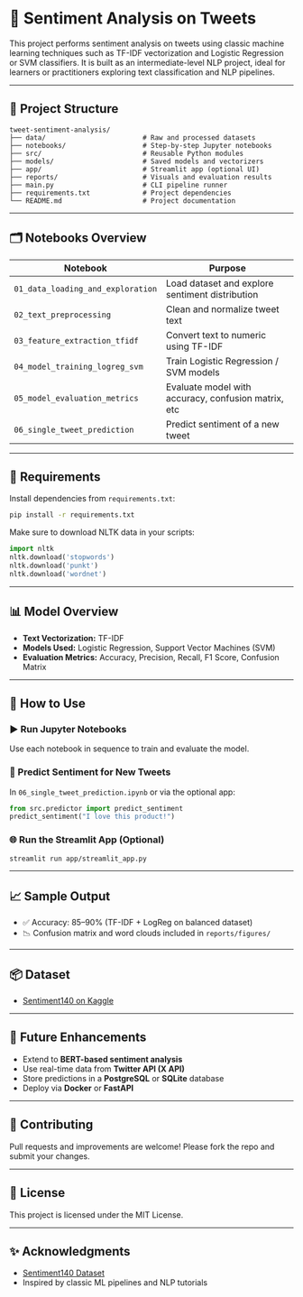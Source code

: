 # 🧠 Sentiment Analysis on Tweets

This project performs sentiment analysis on tweets using classic machine learning techniques such as TF-IDF vectorization and Logistic Regression or SVM classifiers. It is built as an intermediate-level NLP project, ideal for learners or practitioners exploring text classification and NLP pipelines.

---

## 📌 Project Structure

```
tweet-sentiment-analysis/
├── data/                        # Raw and processed datasets
├── notebooks/                   # Step-by-step Jupyter notebooks
├── src/                         # Reusable Python modules
├── models/                      # Saved models and vectorizers
├── app/                         # Streamlit app (optional UI)
├── reports/                     # Visuals and evaluation results
├── main.py                      # CLI pipeline runner
├── requirements.txt             # Project dependencies
└── README.md                    # Project documentation
```

---

## 🗂️ Notebooks Overview

| Notebook                             | Purpose                                             |
|--------------------------------------|-----------------------------------------------------|
| `01_data_loading_and_exploration`    | Load dataset and explore sentiment distribution     |
| `02_text_preprocessing`              | Clean and normalize tweet text                      |
| `03_feature_extraction_tfidf`        | Convert text to numeric using TF-IDF                |
| `04_model_training_logreg_svm`       | Train Logistic Regression / SVM models              |
| `05_model_evaluation_metrics`        | Evaluate model with accuracy, confusion matrix, etc |
| `06_single_tweet_prediction`         | Predict sentiment of a new tweet                    |

---

## 🧰 Requirements

Install dependencies from `requirements.txt`:

```bash
pip install -r requirements.txt
```

Make sure to download NLTK data in your scripts:

```python
import nltk
nltk.download('stopwords')
nltk.download('punkt')
nltk.download('wordnet')
```

---

## 📊 Model Overview

- **Text Vectorization:** TF-IDF
- **Models Used:** Logistic Regression, Support Vector Machines (SVM)
- **Evaluation Metrics:** Accuracy, Precision, Recall, F1 Score, Confusion Matrix

---

## 🚀 How to Use

### ▶️ Run Jupyter Notebooks
Use each notebook in sequence to train and evaluate the model.

### 📲 Predict Sentiment for New Tweets

In `06_single_tweet_prediction.ipynb` or via the optional app:

```python
from src.predictor import predict_sentiment
predict_sentiment("I love this product!")
```

### 🌐 Run the Streamlit App (Optional)

```bash
streamlit run app/streamlit_app.py
```

---

## 📈 Sample Output

- ✅ Accuracy: 85–90% (TF-IDF + LogReg on balanced dataset)
- 📉 Confusion matrix and word clouds included in `reports/figures/`

---

## 📦 Dataset

- [Sentiment140 on Kaggle](https://www.kaggle.com/datasets/kazanova/sentiment140)

---

## 🧠 Future Enhancements

- Extend to **BERT-based sentiment analysis**
- Use real-time data from **Twitter API (X API)**
- Store predictions in a **PostgreSQL** or **SQLite** database
- Deploy via **Docker** or **FastAPI**

---

## 🤝 Contributing

Pull requests and improvements are welcome! Please fork the repo and submit your changes.

---

## 📄 License

This project is licensed under the MIT License.

---

## ✨ Acknowledgments

- [Sentiment140 Dataset](https://www.kaggle.com/datasets/kazanova/sentiment140)
- Inspired by classic ML pipelines and NLP tutorials
